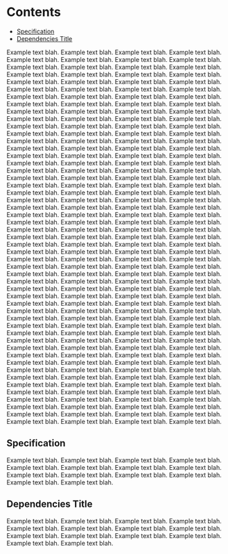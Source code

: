 # Contents
 - [Specification](#specification) 
 - [Dependencies Title](#dependencies-title) 

Example text blah. Example text blah. Example text blah. Example text blah. 
Example text blah. Example text blah. Example text blah. Example text blah. 
Example text blah. Example text blah. Example text blah. Example text blah. Example text blah. Example text blah. Example text blah. Example text blah. 
Example text blah. Example text blah. Example text blah. Example text blah. 
Example text blah. Example text blah. Example text blah. Example text blah. Example text blah. Example text blah. Example text blah. Example text blah. 
Example text blah. Example text blah. Example text blah. Example text blah. 
Example text blah. Example text blah. Example text blah. Example text blah. Example text blah. Example text blah. Example text blah. Example text blah. 
Example text blah. Example text blah. Example text blah. Example text blah. 
Example text blah. Example text blah. Example text blah. Example text blah. Example text blah. Example text blah. Example text blah. Example text blah. 
Example text blah. Example text blah. Example text blah. Example text blah. 
Example text blah. Example text blah. Example text blah. Example text blah. Example text blah. Example text blah. Example text blah. Example text blah. 
Example text blah. Example text blah. Example text blah. Example text blah. 
Example text blah. Example text blah. Example text blah. Example text blah. Example text blah. Example text blah. Example text blah. Example text blah. 
Example text blah. Example text blah. Example text blah. Example text blah. 
Example text blah. Example text blah. Example text blah. Example text blah. Example text blah. Example text blah. Example text blah. Example text blah. 
Example text blah. Example text blah. Example text blah. Example text blah. 
Example text blah. Example text blah. Example text blah. Example text blah. Example text blah. Example text blah. Example text blah. Example text blah. 
Example text blah. Example text blah. Example text blah. Example text blah. 
Example text blah. Example text blah. Example text blah. Example text blah. Example text blah. Example text blah. Example text blah. Example text blah. 
Example text blah. Example text blah. Example text blah. Example text blah. 
Example text blah. Example text blah. Example text blah. Example text blah. Example text blah. Example text blah. Example text blah. Example text blah. 
Example text blah. Example text blah. Example text blah. Example text blah. 
Example text blah. Example text blah. Example text blah. Example text blah. Example text blah. Example text blah. Example text blah. Example text blah. 
Example text blah. Example text blah. Example text blah. Example text blah. 
Example text blah. Example text blah. Example text blah. Example text blah. Example text blah. Example text blah. Example text blah. Example text blah. 
Example text blah. Example text blah. Example text blah. Example text blah. 
Example text blah. Example text blah. Example text blah. Example text blah. Example text blah. Example text blah. Example text blah. Example text blah. 
Example text blah. Example text blah. Example text blah. Example text blah. 
Example text blah. Example text blah. Example text blah. Example text blah. Example text blah. Example text blah. Example text blah. Example text blah. 
Example text blah. Example text blah. Example text blah. Example text blah. 
Example text blah. Example text blah. Example text blah. Example text blah. Example text blah. Example text blah. Example text blah. Example text blah. 
Example text blah. Example text blah. Example text blah. Example text blah. 
Example text blah. Example text blah. Example text blah. Example text blah. Example text blah. Example text blah. Example text blah. Example text blah. 
Example text blah. Example text blah. Example text blah. Example text blah. 
Example text blah. Example text blah. Example text blah. Example text blah. 


## Specification
Example text blah. Example text blah. Example text blah. Example text blah. 
Example text blah. Example text blah. Example text blah. Example text blah. 
Example text blah. Example text blah. Example text blah. Example text blah. 
Example text blah. Example text blah. 

## Dependencies Title
Example text blah. Example text blah. Example text blah. Example text blah. 
Example text blah. Example text blah. Example text blah. Example text blah. 
Example text blah. Example text blah. Example text blah. Example text blah. 
Example text blah. Example text blah. 
